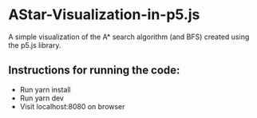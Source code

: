 # AStar-Visualization-in-p5.js

A simple visualization of the A* search algorithm (and BFS) created using the p5.js library.

## Instructions for running the code: 
- Run yarn install
- Run yarn dev
- Visit localhost:8080 on browser
